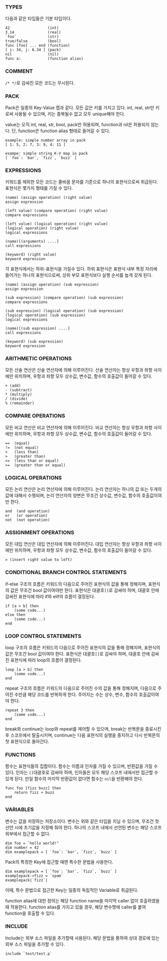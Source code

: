 ### TYPES
다음과 같은 타입들은 기본 타입이다.

```
42                 (int)
3.14               (real)
`foo`              (str)
true/false         (bool)
func [foo] ... end (function)
[ i: 34, j: 6.34 ] (pack)
nil                (nil)
func a:            (function alias)
```

### COMMENT
`/* */`로 감싸진 모든 코드는 무시된다.

### PACK
Pack은 일종의 Key-Value 맵과 같다. 모든 값은 키를 가지고 있다.
int, real, str만 키로써 사용될 수 있으며, 키는 중복될수 없고 모두 unique해야 한다. 

value는 오직 int, real, str, bool, pack만 허용되며, function과 nil은 허용되지 않는다.
단, function은 function alias 형태로 들어갈 수 있다.
```
example: simple number array in pack
[ 1: 5, 2: 7, 3: 9, 4: 11 ]

exampe: simple string K-V map in pack
[ `foo`: `bar`, `fizz`, `buzz` ]
```

### EXPRESSIONS
키워드를 제외한 모든 코드는 줄바꿈 문자를 기준으로 하나의 표현식으로써 취급된다. <br />
표현식은 몇가지 형태를 가질 수 있다. <br />
```
(name) (assign operation) (right value)
assign expression

(left value) (compare operation) (right value) 
compare expressions

(left value) (logical operation) (right value)
(logical operation) (right value)
logical expressions

(name)[(arguments) ....]
call expressions

(keyword) (right value)
keyword expression
```

각 표현식에서는 하위-표현식을 가질수 있다. 하위 표현식은 표현식 내부 특정 자리에 들어가는 하나의 표현식으로써, 상위 부모 표현식보다 실행 순서를 높게 갖게 된다.
```
(name) (assign operation) (sub expression)
assign expression

(sub expression) (compare operation) (sub expression) 
compare expressions

(sub expression) (logical operation) (sub expression)
(logical operation) (sub expression)
logical expressions

(name)[(sub expression) ....]
call expressions

(keyword) (sub expression)
keyword expression
```

### ARITHMETIC OPERATIONS
모든 산술 연산은 산술 연산자에 의해 이루어진다. 산술 연산자는 항상 우항과 좌항 사이에만 위치하며, 우항과 좌항 모두 상수값, 변수값, 함수의 호출값이 들어갈 수 있다.
```
+ (add)
- (subtract)
* (multiply)
/ (divide)
% (remainder)
```

### COMPARE OPERATIONS
모든 비교 연산은 비교 연산자에 의해 이루어진다. 비교 연산자는 항상 우항과 좌항 사이에만 위치하며, 우항과 좌항 모두 상수값, 변수값, 함수의 호출값이 들어갈 수 있다.
```
==  (equal)
!=  (not equal)
<   (less than)
>   (greater than)
<=  (less than or equal)
>=  (greater than or equal)
```

### LOGICAL OPERATIONS
모든 논리 연산은 논리 연산자에 의해 이루어진다. 논리 연산자는 하나의 값 또는 두개의 값에 대해서 수행되며, 논리 연산자의 양변은 무조건 상수값, 변수값, 함수의 호출값이여만 한다.
```
and  (and operation)
or   (or operation)
not  (not operation)
```

### ASSIGNMENT OPERATIONS
모든 대입 연산은 대입 연산자에 의해 이루어진다. 대입 연산자는 항상 우항과 좌항 사이에만 위치하며, 우항과 좌항 모두 상수값, 변수값, 함수의 호출값이 들어갈 수 있다.
```
= (insert right value to left) 
```

### CONDITIONAL BRANCH CONTROL STATEMENTS
if-else 구조의 흐름은 키워드의 다음으로 주어진 표현식의 값을 통해 정해지며, 표현식의 값은 무조건 bool 값이여야만 한다. 표현식은 대괄호`[]`로 감싸야 하며, 대괄호 안에 감싸진 표현식에 따라 if와 elif의 흐름이 결정된다.
```
if [a > b] then
    (some code...)
else then
    (some code...)
end
```

### LOOP CONTROL STATEMENTS
loop 구조의 흐름은 키워드의 다음으로 주어진 표현식의 값을 통해 정해지며, 표현식의 값은 무조건 bool 값이여야 한다. 표현식은 대괄호`[]`로 감싸야 하며, 대괄호 안에 감싸진 표현식에 따라 loop의 흐름이 결정된다.
```
loop [a > b] then
    (some code...)
end
```

repeat 구조의 흐름은 키워드의 다음으로 주어진 수의 값을 통해 정해지며, 다음으로 주어진 수만큼 해당 코드를 반복하게 한다. 주어지는 수는 상수, 변수, 함수의 호출값이여야 한다.
```
repeat 3 then
    (some code...)
end
``` 

break와 continue는 loop와 repeat를 제어할 수 있으며, break는 반복문을 종료시킨 후 스코프에서 탈출시키며, continue는 다음 표현식의 실행을 중지하고 다시 반복문의 첫 표현식으로 돌아간다.

### FUNCTIONS
함수는 표현식들의 집합이다. 함수는 이름과 인자를 가질 수 있으며, 반환값을 가질 수 있다. 인자는 `[]`대괄호로 감싸야 하며, 인자들은 모두 해당 스코프 내에서만 접근할 수 있게 된다. 만일 함수의 마지막 반환값이 없다면 함수는 `nil`을 반환해야 한다.
```
func foo [fizz buzz] then
    return fizz + buzz
end
```

### VARIABLES
변수는 값을 저장하는 저장소이다. 변수는 위와 같은 타입을 지닐 수 있으며, 무조건 첫 선언 시에 초기값을 지정해 줘야 한다. 하나의 스코프 내에서 선언된 변수는 해당 스코프 외부에서 접근할 수 없다.
```
dim foo = `hello world!"
dim number = 42
dim examplepack = [ `foo`: `bar`, `fizz`, `buzz` ]
```

Pack의 특정한 Key에 접근할 때엔 특수한 문법을 사용한다.
```
dim examplepack = [ `foo`: `bar`, `fizz`, `buzz` ]
examplepack->fizz = `spam`
examplepack|`fizz`|
```
이때, 특수 문법으로 접근한 Key는 일종의 독립적인 Variable로 취급된다.

function alias에 대한 정의는 해당 function name을 마지막 caller 없이 호출하였을때 작용한다.
function alias를 가지고 있을 경우, 해당 변수명에 caller를 붙여 function을 호출할 수 있다.

### INCLUDE
Include는 외부 소스 파일을 추가할때 사용된다. 해당 문법을 통하여 상대 경로에 있는 외부 소스 파일을 추가할 수 있다.
```
include `test/test.p`
```
